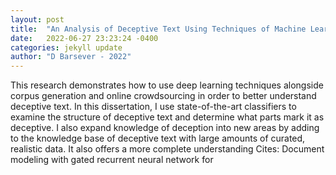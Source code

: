 ```yaml
---
layout: post
title:  "An Analysis of Deceptive Text Using Techniques of Machine Learning, Corpus Generation, and Online Crowdsourcing"
date:   2022-06-27 23:23:24 -0400
categories: jekyll update
author: "D Barsever - 2022"
---
```

This research demonstrates how to use deep learning techniques alongside corpus generation and online crowdsourcing in order to better understand deceptive text. In this dissertation, I use state-of-the-art classifiers to examine the structure of deceptive text and determine what parts mark it as deceptive. I also expand knowledge of deception into new areas by adding to the knowledge base of deceptive text with large amounts of curated, realistic data. It also offers a more complete understanding  Cites: Document modeling with gated recurrent neural network for